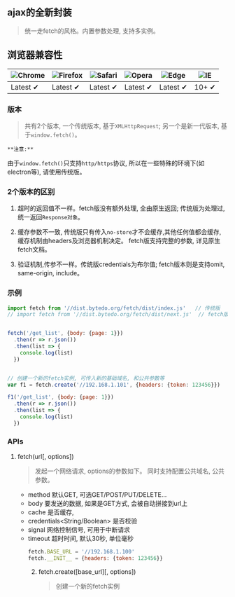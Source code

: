 ## ajax的全新封装
> 统一走fetch的风格。内置参数处理, 支持多实例。


## 浏览器兼容性

![Chrome](https://raw.github.com/alrra/browser-logos/master/src/chrome/chrome_48x48.png) | ![Firefox](https://raw.github.com/alrra/browser-logos/master/src/firefox/firefox_48x48.png) | ![Safari](https://raw.github.com/alrra/browser-logos/master/src/safari/safari_48x48.png) | ![Opera](https://raw.github.com/alrra/browser-logos/master/src/opera/opera_48x48.png) | ![Edge](https://raw.github.com/alrra/browser-logos/master/src/edge/edge_48x48.png) | ![IE](https://raw.github.com/alrra/browser-logos/master/src/archive/internet-explorer_9-11/internet-explorer_9-11_48x48.png) |
--- | --- | --- | --- | --- | --- |
Latest ✔ | Latest ✔ | Latest ✔ | Latest ✔ | Latest ✔ | 10+ ✔ |


### 版本
> 共有2个版本, 一个传统版本, 基于`XMLHttpRequest`; 另一个是新一代版本, 基于`window.fetch()`。

`**注意:**`

由于`window.fetch()`只支持`http/https`协议, 所以在一些特殊的环境下(如electron等), 请使用传统版。

### 2个版本的区别

1. 超时的返回值不一样。fetch版没有额外处理, 全由原生返回; 传统版为处理过, 统一返回`Response对象`。

2. 缓存参数不一致, 传统版只有传入`no-store`才不会缓存,其他任何值都会缓存, 缓存机制由headers及浏览器机制决定。  fetch版支持完整的参数, 详见原生fetch文档。

3. 验证机制,传参不一样。传统版credentials为布尔值; fetch版本则是支持omit, same-origin, include。


### 示例

```js
import fetch from '//dist.bytedo.org/fetch/dist/index.js'   // 传统版
// import fetch from '//dist.bytedo.org/fetch/dist/next.js'  // fetch版


fetch('/get_list', {body: {page: 1}})
  .then(r => r.json())
  .then(list => {
    console.log(list)
  })


// 创建一个新的fetch实例, 可传入新的基础域名, 和公共参数等
var f1 = fetch.create('//192.168.1.101', {headers: {token: 123456}})

f1('/get_list', {body: {page: 1}})
  .then(r => r.json())
  .then(list => {
    console.log(list)
  })


```



### APIs

1. fetch(url[, options<Object>])
> 发起一个网络请求, options的参数如下。 同时支持配置公共域名, 公共参数。

  + method<String> 默认GET, 可选GET/POST/PUT/DELETE...
  + body<Any> 要发送的数据, 如果是GET方式, 会被自动拼接到url上
  + cache<String>  是否缓存, 
  + credentials<String/Boolean> 是否校验
  + signal<Object>  网络控制信号, 可用于中断请求
  + timeout<Number>  超时时间, 默认30秒, 单位毫秒

```js
fetch.BASE_URL = '//192.168.1.100'
fetch.__INIT__ = {headers: {token: 123456}}

```


2. fetch.create([base_url][, options<Object>])
> 创建一个新的fetch实例
